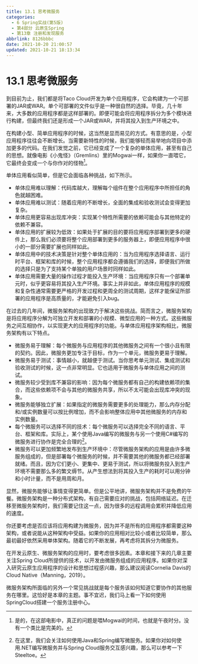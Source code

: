 ```yaml
---
title: 13.1 思考微服务
categories: 
  - 6 Spring实战(第5版)
  - 第4部分 云原生Spring
  - 第13章 注册和发现服务
abbrlink: 8126bbbc
date: 2021-10-20 21:00:57
updated: 2021-10-21 18:13:34
---
```

# 13.1 思考微服务
到目前为止，我们都是将Taco Cloud开发为单个应用程序，它会构建为一个可部署的JAR或WAR。单个可部署的文件似乎是一种很自然的选择。毕竟，几十年来，大多数的应用程序都是这样部署的。即便可能会将应用程序拆分为多个模块进行构建，但最终我们还是形成一个JAR或WAR，并将其投入到生产环境之中。

在构建小型、简单应用程序的时候，这当然是显而易见的方式。有意思的是，小型应用程序往往会不断增长。当需要新特性的时候，我们能够轻而易举地向项目中添加更多的代码。在我们发觉之前，它已经变成了一个复杂的单体应用，甚至有自己的思想。就像电影《小鬼怪》（Gremlins）里的Mogwai一样，如果你一直喂它，它最终会变成一个与你作对的怪物[^1]。

单体应用看似简单，但是它会面临各种挑战，如下所示。
- 单体应用难以理解：代码库越大，理解每个组件在整个应用程序中所担任的角色就越困难。
- 单体应用难以测试：随着应用的不断增长，全面的集成和验收测试会变得更加复杂。
- 单体应用更容易出现库冲突：实现某个特性所需要的依赖可能会与其他特定的依赖不兼容。
- 单体应用的扩展较为低效：如果处于扩展的目的要将应用程序部署到更多的硬件上，那么我们必须要将整个应用部署到更多的服务器上，即便应用程序中很小的一部分需要扩展也同样如此。
- 单体应用中的技术决策是针对整个单体应用的：当为应用程序选择语言、运行时平台、框架和库的时候，整个应用程序都会遵循我们的选择，即便我们所做的选择只是为了支持某个单独的用户场景时同样如此。
- 单体应用需要大量的操作过程才能投入生产环境：当应用程序只有一个部署单元时，似乎更容易将其投入生产环境。事实上并非如此，单体应用程序的规模和复杂性通常需要更严格的开发过程和更周全的测试周期，这样才能保证所部署的应用程序是高质量的，才能避免引入bug。

在过去的几年间，微服务架构的出现致力于解决这些挑战。简而言之，微服务架构是将应用程序分解为可独立开发和部署的小规模、微型应用的一种方式。这些微服务之间互相协作，以实现更大的应用程序的功能。与单体应用程序架构相比，微服务架构有以下特点。
- 微服务易于理解：每个微服务与应用程序的其他微服务之间有一个很小且有限的契约。因此，微服务更加专注于目标，作为一个单元，微服务更易于理解。
- 微服务易于测试：事情越小，就越便于测试。当你思考单元测试、集成测试和验收测试的时候，这一点非常明显。它也适用于微服务与单体应用之间的测试。
- 微服务较少受到库不兼容的影响：因为每个微服务都有自己的构建依赖项的集合，而这些依赖项不会与其他的微服务共享，所以不太可能会出现库冲突的现象。
- 微服务能够独立扩展：如果指定的微服务需要更多的处理能力，那么内存分配和/或实例数量可以按比例增加，而不会影响整体应用中其他微服务的内存和实例数量。
- 每个微服务可以选择不同的技术：每个微服务可以选择完全不同的语言、平台、框架和库。实际上，某个使用Java编写的微服务与另一个使用C#编写的微服务进行协作是完全合理的[^2]。
- 微服务可以更加频繁地发布到生产环境中：尽管微服务架构的应用是由许多微服务组成的，但是部署每个微服务的时候，并不需要其他的微服务都已经部署就绪。而且，因为它们更小、更集中、更易于测试，所以将微服务投入到生产环境不需要那么多的繁文缛节。从产生想法到将其投入生产的耗时可以用分钟和小时计量，而不是用周和月。

显然，微服务能够让事情变得更简单。但是公平地讲，微服务架构并不是免费的午餐。微服务架构是一种分布式架构，有自己需要应对的挑战，包括网络延迟。在迁移至微服务架构时，我们需要记住这一点，因为很多的远程调用会累积并降低应用的速度。

你还要考虑是否应该将应用构建为微服务，因为并不是所有的应用程序都需要这种架构，或者说能从这种架构中受益。如果你的应用相对比较小或者比较简单，那么最初最好依然采用单体架构。随着它的不断发展，再考虑将其拆分为微服务。

在开发云原生、微服务架构的应用时，要考虑很多因素。本章和接下来的几章主要关注Spring Cloud所提供的技术，以开发由微服务组成的应用程序。如果你对深入研究云原生应用程序的设计和思想过程感兴趣，那么建议阅读Cornelia Davis的Cloud Native（Manning，2019）。

微服务架构所面临的另外一个常见挑战就是每个服务该如何知道它要协作的其他服务在哪里。这恰好是本章的主题。事不宜迟，我们马上看一下如何使用SpringCloud搭建一个服务注册中心。

[^1]: 是的，在这部电影中，真正的问题是喂Mogwai的时间，也就是午夜时分。没有一个类比是完美的。
[^2]: 在这里，我们会关注如何使用Java和Spring编写微服务。如果你对如何使用.NET编写微服务并与Spring Cloud服务交互感兴趣，那么可以参考一下Steeltoe。
